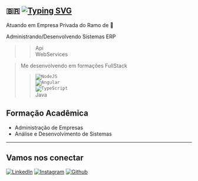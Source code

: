 
🇧🇷 [![Typing SVG](https://readme-typing-svg.herokuapp.com?font=Black+Ops+One&pause=1000&width=435&lines=Vin%C3%ADcius+de+Carvalho;Dev+FullStack;39+anos)](https://git.io/typing-svg)
---

Atuando em Empresa Privada do Ramo de 🚜 

Administrando/Desenvolvendo Sistemas ERP <br>
 >> Api <br>
 >> WebServices <br>
 
> Me desenvolvendo em formações FullStack 
 >> <code>![NodeJS](https://img.shields.io/badge/NodeJS-000?style=for-the-badge&logo=nodedotjs&logoColor=nodedotjs)</code><br>
 >> <code>![Angular](https://img.shields.io/badge/Angular-000?style=for-the-badge&logo=angular&logoColor=C3002F)</code> <br>
 >> <code>![TypeScript](https://img.shields.io/badge/typescript-000?style=for-the-badge&logo=typescript&logoColor=#3178C6)</code> <br>
 >> Java <br>

 ## Formação Acadêmica
  - Administração de Empresas
  - Análise e Desenvolvimento de Sistemas

---
## Vamos nos conectar
[![LinkedIn](https://img.shields.io/badge/LinkedIn-000?style=for-the-badge&logo=linkedin&logoColor=0E76A8)](https://www.linkedin.com/in//vinicius-de-carvalho-98538124/)   [![Instagram](https://img.shields.io/badge/Instagram-000?style=for-the-badge&logo=instagram)](https://www.instagram.com/viiini/) [![Github](https://img.shields.io/badge/GitHub-000?style=for-the-badge&logo=github)](https://github.com/viniciuscarvalho32)

